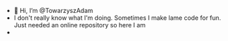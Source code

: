 - 👋 Hi, I’m @TowarzyszAdam
- I don't really know what I'm doing. Sometimes I make lame code for fun. Just needed an online repository so here I am
- <!---
- 👀 I’m interested in ...
- 🌱 I’m currently learning ...
- 💞️ I’m looking to collaborate on ...
- 📫 How to reach me ...
--->


<!---
TowarzyszAdam/TowarzyszAdam is a ✨ special ✨ repository because its `README.md` (this file) appears on your GitHub profile.
You can click the Preview link to take a look at your changes.
--->
